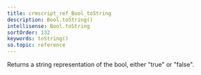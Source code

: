 ```yaml
---
title: crmscript_ref_Bool_toString
description: Bool.toString()
intellisense: Bool.toString
sortOrder: 132
keywords: toString()
so.topic: reference
---
```



Returns a string representation of the bool, either "true" or "false".



